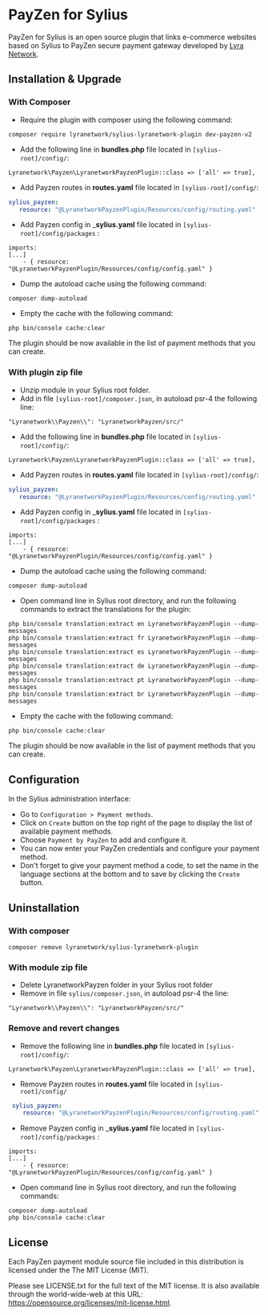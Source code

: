 # PayZen for Sylius

PayZen for Sylius is an open source plugin that links e-commerce websites based on Sylius to PayZen secure payment gateway developed by [Lyra Network](https://www.lyra.com/).

## Installation & Upgrade

### With Composer
- Require the plugin with composer using the following command:

```
composer require lyranetwork/sylius-lyranetwork-plugin dev-payzen-v2
```
- Add the following line in  __bundles.php__  file located in `[sylius-root]/config/`:

```
Lyranetwork\Payzen\LyranetworkPayzenPlugin::class => ['all' => true],
```

- Add Payzen routes in  __routes.yaml__  file located in `[sylius-root]/config/`:

 ```yaml
 sylius_payzen:
    resource: "@LyranetworkPayzenPlugin/Resources/config/routing.yaml"
 ```

- Add Payzen config in ___sylius.yaml__  file located in `[sylius-root]/config/packages` :

```
imports:
[...]
    - { resource: "@LyranetworkPayzenPlugin/Resources/config/config.yaml" }
```

- Dump the autoload cache using the following command:

```
composer dump-autoload
```

- Empty the cache with the following command:

```
php bin/console cache:clear
```

The plugin should be now available in the list of payment methods that you can create.

### With plugin zip file
- Unzip module in your Sylius root folder.
- Add in file `[sylius-root]/composer.json`, in autoload psr-4 the following line:

```
"Lyranetwork\\Payzen\\": "LyranetworkPayzen/src/"
```
- Add the following line in  __bundles.php__  file located in `[sylius-root]/config/`:

```
Lyranetwork\Payzen\LyranetworkPayzenPlugin::class => ['all' => true],
```

- Add Payzen routes in  __routes.yaml__  file located in `[sylius-root]/config/`:

 ```yaml
 sylius_payzen:
    resource: "@LyranetworkPayzenPlugin/Resources/config/routing.yaml"
 ```

- Add Payzen config in ___sylius.yaml__  file located in `[sylius-root]/config/packages` :

```
imports:
[...]
    - { resource: "@LyranetworkPayzenPlugin/Resources/config/config.yaml" }
```

- Dump the autoload cache using the following command:

```
composer dump-autoload
```

- Open command line in Sylius root directory, and run the following commands to extract the translations for the plugin:

```
php bin/console translation:extract en LyranetworkPayzenPlugin --dump-messages
php bin/console translation:extract fr LyranetworkPayzenPlugin --dump-messages
php bin/console translation:extract es LyranetworkPayzenPlugin --dump-messages
php bin/console translation:extract de LyranetworkPayzenPlugin --dump-messages
php bin/console translation:extract pt LyranetworkPayzenPlugin --dump-messages
php bin/console translation:extract br LyranetworkPayzenPlugin --dump-messages
```

- Empty the cache with the following command:

```
php bin/console cache:clear
```

The plugin should be now available in the list of payment methods that you can create.

## Configuration
In the Sylius administration interface:
- Go to `Configuration > Payment methods`.
- Click on `Create` button on the top right of the page to display the list of available payment methods.
- Choose `Payment by PayZen` to add and configure it.
- You can now enter your PayZen credentials and configure your payment method. 
- Don't forget to give your payment method a code, to set the name in the language sections at the bottom and to save by clicking the `Create` button.

## Uninstallation

### With composer
```
composer remove lyranetwork/sylius-lyranetwork-plugin
```

### With module zip file
- Delete LyranetworkPayzen folder in your Sylius root folder
- Remove in file `sylius/composer.json`, in autoload psr-4 the line:

```
"Lyranetwork\\Payzen\\": "LyranetworkPayzen/src/"
```

### Remove and revert changes
- Remove the following line in  __bundles.php__  file located in `[sylius-root]/config/`:

```
Lyranetwork\Payzen\LyranetworkPayzenPlugin::class => ['all' => true],
```

- Remove Payzen routes in  __routes.yaml__  file located in `[sylius-root]/config/`

```yaml
 sylius_payzen:
    resource: "@LyranetworkPayzenPlugin/Resources/config/routing.yaml"
```

- Remove Payzen config in ___sylius.yaml__  file located in `[sylius-root]/config/packages` :

```
imports:
[...]
    - { resource: "@LyranetworkPayzenPlugin/Resources/config/config.yaml" }
```

- Open command line in Sylius root directory, and run the following commands:

```
composer dump-autoload
php bin/console cache:clear
```
## License

Each PayZen payment module source file included in this distribution is licensed under the The MIT License (MIT).

Please see LICENSE.txt for the full text of the MIT license. It is also available through the world-wide-web at this URL: https://opensource.org/licenses/mit-license.html.